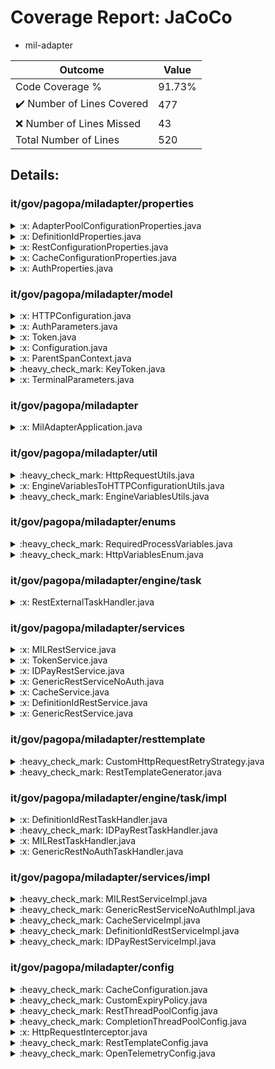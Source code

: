 
# Coverage Report: JaCoCo

* mil-adapter
      
      
| Outcome                 | Value                                                               |
|-------------------------|---------------------------------------------------------------------|
| Code Coverage %         | 91.73%               |
| :heavy_check_mark: Number of Lines Covered | 477    |
| :x: Number of Lines Missed  | 43     |
| Total Number of Lines   | 520     |


## Details:

    
### it/gov/pagopa/miladapter/properties

<details>
    <summary>
:x: AdapterPoolConfigurationProperties.java
    </summary>

        
</details>

    

<details>
    <summary>
:x: DefinitionIdProperties.java
    </summary>

        
</details>

    

<details>
    <summary>
:x: RestConfigurationProperties.java
    </summary>

        
</details>

    

<details>
    <summary>
:x: CacheConfigurationProperties.java
    </summary>

        
</details>

    

<details>
    <summary>
:x: AuthProperties.java
    </summary>

        
</details>

    
### it/gov/pagopa/miladapter/model

<details>
    <summary>
:x: HTTPConfiguration.java
    </summary>

        
</details>

    

<details>
    <summary>
:x: AuthParameters.java
    </summary>

        
</details>

    

<details>
    <summary>
:x: Token.java
    </summary>

        
</details>

    

<details>
    <summary>
:x: Configuration.java
    </summary>

        
</details>

    

<details>
    <summary>
:x: ParentSpanContext.java
    </summary>

        
#### Lines Missed:
        
</details>

    

<details>
    <summary>
:heavy_check_mark: KeyToken.java
    </summary>

        
#### All Lines Covered!
        
</details>

    

<details>
    <summary>
:x: TerminalParameters.java
    </summary>

        
</details>

    
### it/gov/pagopa/miladapter

<details>
    <summary>
:x: MilAdapterApplication.java
    </summary>

        
#### Lines Missed:
        
- Line #17
```
    }
```
</details>

    
### it/gov/pagopa/miladapter/util

<details>
    <summary>
:heavy_check_mark: HttpRequestUtils.java
    </summary>

        
#### All Lines Covered!
        
</details>

    

<details>
    <summary>
:x: EngineVariablesToHTTPConfigurationUtils.java
    </summary>

        
#### Lines Missed:
        
</details>

    

<details>
    <summary>
:heavy_check_mark: EngineVariablesUtils.java
    </summary>

        
#### All Lines Covered!
        
</details>

    
### it/gov/pagopa/miladapter/enums

<details>
    <summary>
:heavy_check_mark: RequiredProcessVariables.java
    </summary>

        
#### All Lines Covered!
        
</details>

    

<details>
    <summary>
:heavy_check_mark: HttpVariablesEnum.java
    </summary>

        
#### All Lines Covered!
        
</details>

    
### it/gov/pagopa/miladapter/engine/task

<details>
    <summary>
:x: RestExternalTaskHandler.java
    </summary>

        
#### Lines Missed:
        
- Line #45
```
                    }, complPoolExecutor);
```
</details>

    
### it/gov/pagopa/miladapter/services

<details>
    <summary>
:x: MILRestService.java
    </summary>

        
</details>

    

<details>
    <summary>
:x: TokenService.java
    </summary>

        
#### Lines Missed:
        
</details>

    

<details>
    <summary>
:x: IDPayRestService.java
    </summary>

        
</details>

    

<details>
    <summary>
:x: GenericRestServiceNoAuth.java
    </summary>

        
</details>

    

<details>
    <summary>
:x: CacheService.java
    </summary>

        
</details>

    

<details>
    <summary>
:x: DefinitionIdRestService.java
    </summary>

        
</details>

    

<details>
    <summary>
:x: GenericRestService.java
    </summary>

        
#### Lines Missed:
        
- Line #54
```
                } catch (InterruptedException e) {
```
- Line #69
```
        } catch (HttpClientErrorException | HttpServerErrorException e) {
```
- Line #77
```
        }
```
- Line #123
```
            } catch (JsonProcessingException e) {
```
- Line #125
```
            }
```
</details>

    
### it/gov/pagopa/miladapter/resttemplate

<details>
    <summary>
:heavy_check_mark: CustomHttpRequestRetryStrategy.java
    </summary>

        
#### All Lines Covered!
        
</details>

    

<details>
    <summary>
:heavy_check_mark: RestTemplateGenerator.java
    </summary>

        
#### All Lines Covered!
        
</details>

    
### it/gov/pagopa/miladapter/engine/task/impl

<details>
    <summary>
:x: DefinitionIdRestTaskHandler.java
    </summary>

        
#### Lines Missed:
        
</details>

    

<details>
    <summary>
:heavy_check_mark: IDPayRestTaskHandler.java
    </summary>

        
#### All Lines Covered!
        
</details>

    

<details>
    <summary>
:x: MILRestTaskHandler.java
    </summary>

        
#### Lines Missed:
        
</details>

    

<details>
    <summary>
:x: GenericRestNoAuthTaskHandler.java
    </summary>

        
#### Lines Missed:
        
</details>

    
### it/gov/pagopa/miladapter/services/impl

<details>
    <summary>
:heavy_check_mark: MILRestServiceImpl.java
    </summary>

        
#### All Lines Covered!
        
</details>

    

<details>
    <summary>
:heavy_check_mark: GenericRestServiceNoAuthImpl.java
    </summary>

        
#### All Lines Covered!
        
</details>

    

<details>
    <summary>
:heavy_check_mark: CacheServiceImpl.java
    </summary>

        
#### All Lines Covered!
        
</details>

    

<details>
    <summary>
:heavy_check_mark: DefinitionIdRestServiceImpl.java
    </summary>

        
#### All Lines Covered!
        
</details>

    

<details>
    <summary>
:heavy_check_mark: IDPayRestServiceImpl.java
    </summary>

        
#### All Lines Covered!
        
</details>

    
### it/gov/pagopa/miladapter/config

<details>
    <summary>
:heavy_check_mark: CacheConfiguration.java
    </summary>

        
#### All Lines Covered!
        
</details>

    

<details>
    <summary>
:heavy_check_mark: CustomExpiryPolicy.java
    </summary>

        
#### All Lines Covered!
        
</details>

    

<details>
    <summary>
:heavy_check_mark: RestThreadPoolConfig.java
    </summary>

        
#### All Lines Covered!
        
</details>

    

<details>
    <summary>
:heavy_check_mark: CompletionThreadPoolConfig.java
    </summary>

        
#### All Lines Covered!
        
</details>

    

<details>
    <summary>
:x: HttpRequestInterceptor.java
    </summary>

        
#### Lines Missed:
        
- Line #82
```
        }
```
</details>

    

<details>
    <summary>
:heavy_check_mark: RestTemplateConfig.java
    </summary>

        
#### All Lines Covered!
        
</details>

    

<details>
    <summary>
:heavy_check_mark: OpenTelemetryConfig.java
    </summary>

        
#### All Lines Covered!
        
</details>

    
